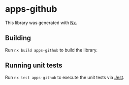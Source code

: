 # apps-github

This library was generated with [Nx](https://nx.dev).

## Building

Run `nx build apps-github` to build the library.

## Running unit tests

Run `nx test apps-github` to execute the unit tests via [Jest](https://jestjs.io).
